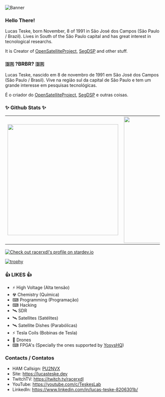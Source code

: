 ![Banner](https://lucasteske.dev/assets/banner-about.jpeg)

### Hello There!

Lucas Teske, born November, 8 of 1991 in São José dos Campos (São Paulo / Brazil). Lives in South of the São Paulo capital and has great interest in tecnological researchs.

It is Creator of [OpenSatelliteProject](https://github.com/OpenSatelliteProject/), [SegDSP](https://github.com/racerxdl/segdsp) and other stuff.

### 🇧🇷 ?BRBR? 🇧🇷	

Lucas Teske, nascido em 8 de novembro de 1991 em São José dos Campos (São Paulo / Brasil). Vive na região sul da capital de São Paulo e tem um grande interesse em pesquisas tecnológicas.

É o criador do [OpenSatelliteProject](https://github.com/OpenSatelliteProject/), [SegDSP](https://github.com/racerxdl/segdsp) e outras coisas.


### ✨ Github Stats ✨
<center>
<table border="0" cellspacing="0" cellpadding="0">
  <tr>
      <td><img width="360px" align="left" src="https://github-readme-stats.vercel.app/api/top-langs/?username=racerxdl&hide=html&layout=compact&theme=dracula&langs_count=10" /></td>
      <td><img width="410px" align="left" src="https://github-readme-stats.vercel.app/api?username=racerxdl&theme=dracula&show_icons=true" /></td>
  </tr>  
</table>
</center>

[![Check out racerxdl's profile on stardev.io](https://stardev.io/developers/racerxdl/badge/languages/global.svg)](https://stardev.io/developers/racerxdl)

[![trophy](https://github-profile-trophy.vercel.app/?username=racerxdl)](https://github.com/ryo-ma/github-profile-trophy)

### 👍 LIKES 👍

* ⚡ High Voltage (Alta tensão)
* ☢ Chemistry (Química)
* ⌨ Programming (Programação)
* ⌨ Hacking
* 🛰 SDR
* 🛰 Satellites (Satélites)
* 🛰 Satellite Dishes (Parabólicas)
* ⚡ Tesla Coils (Bobinas de Tesla)
* 🚁 Drones
* ⌨ FPGA's (Specially the ones supported by [YosysHQ](https://github.com/YosysHQ))

### Contacts / Contatos

* HAM Callsign: [PU2NVX](https://www.qrzcq.com/call/PU2NVX)
* Site: https://lucasteske.dev
* TwitchTV: https://twitch.tv/racerxdl
* YouTube: https://youtube.com/c/TeskesLab
* LinkedIn: https://www.linkedin.com/in/lucas-teske-8206301b/


<!--
**racerxdl/racerxdl** is a ✨ _special_ ✨ repository because its `README.md` (this file) appears on your GitHub profile.

Here are some ideas to get you started:

- 🔭 I’m currently working on ...
- 🌱 I’m currently learning ...
- 👯 I’m looking to collaborate on ...
- 🤔 I’m looking for help with ...
- 💬 Ask me about ...
- 📫 How to reach me: ...
- 😄 Pronouns: ...
- ⚡ Fun fact: ...
-->




